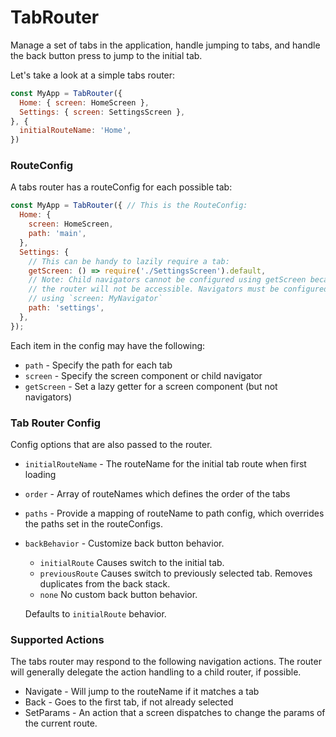 # TabRouter

Manage a set of tabs in the application, handle jumping to tabs, and handle the back button press to jump to the initial tab.

Let's take a look at a simple tabs router:

```js
const MyApp = TabRouter({
  Home: { screen: HomeScreen },
  Settings: { screen: SettingsScreen },
}, {
  initialRouteName: 'Home',
})
```


### RouteConfig

A tabs router has a routeConfig for each possible tab:

```js
const MyApp = TabRouter({ // This is the RouteConfig:
  Home: {
    screen: HomeScreen,
    path: 'main',
  },
  Settings: {
    // This can be handy to lazily require a tab:
    getScreen: () => require('./SettingsScreen').default,
    // Note: Child navigators cannot be configured using getScreen because
    // the router will not be accessible. Navigators must be configured
    // using `screen: MyNavigator`
    path: 'settings',
  },
});
```

Each item in the config may have the following:

- `path` - Specify the path for each tab
- `screen` - Specify the screen component or child navigator
- `getScreen` - Set a lazy getter for a screen component (but not navigators)


### Tab Router Config

Config options that are also passed to the router.

- `initialRouteName` - The routeName for the initial tab route when first loading
- `order` - Array of routeNames which defines the order of the tabs
- `paths` - Provide a mapping of routeName to path config, which overrides the paths set in the routeConfigs.
- `backBehavior` - Customize back button behavior.
    - `initialRoute` Causes switch to the initial tab.
    - `previousRoute` Causes switch to previously selected tab. Removes duplicates from the back stack.
    - `none` No custom back button behavior.

   Defaults to `initialRoute` behavior.

### Supported Actions

The tabs router may respond to the following navigation actions. The router will generally delegate the action handling to a child router, if possible.

- Navigate - Will jump to the routeName if it matches a tab
- Back - Goes to the first tab, if not already selected
- SetParams - An action that a screen dispatches to change the params of the current route.
